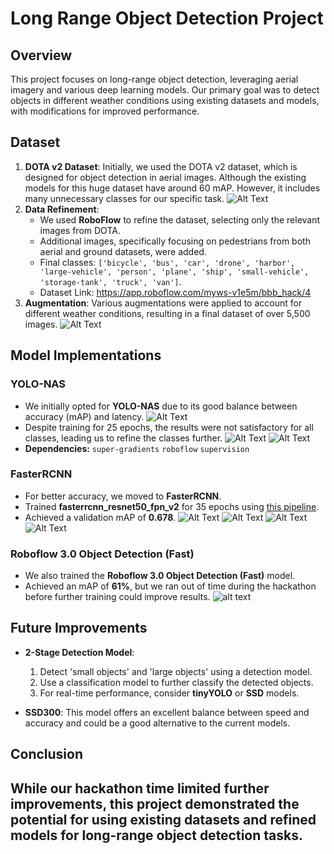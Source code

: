 
# Long Range Object Detection Project

## Overview
This project focuses on long-range object detection, leveraging aerial imagery and various deep learning models. Our primary goal was to detect objects in different weather conditions using existing datasets and models, with modifications for improved performance.

## Dataset
1. **DOTA v2 Dataset**: Initially, we used the DOTA v2 dataset, which is designed for object detection in aerial images. Although the existing models for this huge dataset have around 60 mAP.  However, it includes many unnecessary classes for our specific task.
![Alt Text](images/rhino.png)
2. **Data Refinement**:
   - We used **RoboFlow** to refine the dataset, selecting only the relevant images from DOTA.
   - Additional images, specifically focusing on pedestrians from both aerial and ground datasets, were added.
   - Final classes: `['bicycle', 'bus', 'car', 'drone', 'harbor', 'large-vehicle', 'person', 'plane', 'ship', 'small-vehicle', 'storage-tank', 'truck', 'van']`.
   - Dataset Link: https://app.roboflow.com/myws-v1e5m/bbb_hack/4
3. **Augmentation**: Various augmentations were applied to account for different weather conditions, resulting in a final dataset of over 5,500 images.
![Alt Text](images/preprocessing.png)
## Model Implementations
### YOLO-NAS
- We initially opted for **YOLO-NAS** due to its good balance between accuracy (mAP) and latency.
![Alt Text](images/yolonas.png)
- Despite training for 25 epochs, the results were not satisfactory for all classes, leading us to refine the classes further.
![Alt Text](images/yolomap.png)
![Alt Text](images/yolo_result.png)
- **Dependencies:**
  `super-gradients`
  `roboflow`
  `supervision`
### FasterRCNN
- For better accuracy, we moved to **FasterRCNN**.
- Trained **fasterrcnn_resnet50_fpn_v2** for 35 epochs using [this pipeline](https://github.com/sovit-123/fasterrcnn-pytorch-training-pipeline).
- Achieved a validation mAP of **0.678**.
![Alt Text](images/VALMAPFRCNN.png)
![Alt Text](images/FRCNNRESULTGRAPH.png)
![Alt Text](images/FRCNNRESULTSGRAPH2.png)
![Alt Text](images/frcnnresults.png)
### Roboflow 3.0 Object Detection (Fast)
- We also trained the **Roboflow 3.0 Object Detection (Fast)** model.
- Achieved an mAP of **61%**, but we ran out of time during the hackathon before further training could improve results.
![alt text](images/roboflow.png)
## Future Improvements
- **2-Stage Detection Model**:
  1. Detect 'small objects' and 'large objects' using a detection model.
  2. Use a classification model to further classify the detected objects.
  3. For real-time performance, consider **tinyYOLO** or **SSD** models.
  
- **SSD300**: This model offers an excellent balance between speed and accuracy and could be a good alternative to the current models.

## Conclusion
While our hackathon time limited further improvements, this project demonstrated the potential for using existing datasets and refined models for long-range object detection tasks.
---
